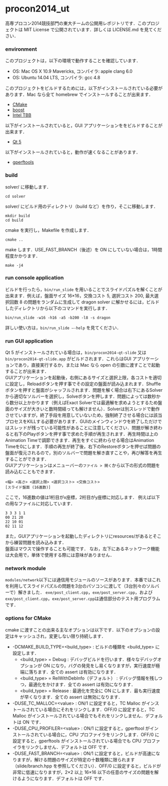 procon2014_ut
=============

高専プロコン2014競技部門の東大チームの公開用レポジトリです．このプロジェクトは MIT License で公開されています．詳しくは LICENSE.md を見てください．

### environment

このプロジェクトは，以下の環境で動作することを確認しています．

* OS: Mac OS X 10.9 Mavericks, コンパイラ: apple clang 6.0
* OS: Ubuntu 14.04 LTS, コンパイラ: gcc 4.8

このプロジェクトをビルドするためには，以下がインストールされている必要があります．Mac なら全て homebrew でインストールすることが出来ます．

* [CMake](http://www.cmake.org/)
* [boost](http://www.boost.org/)
* [Intel TBB](https://www.threadingbuildingblocks.org/)

以下がインストールされていると，GUI アプリケーションををビルドすることが出来ます．

* [Qt 5](http://qt-project.org/qt5)

以下がインストールされていると，動作が速くなることがあります．

* [gperftools](https://code.google.com/p/gperftools/)

### build

solver/ に移動します．

```
cd solver
```

solver/ にビルド用のディレクトリ（build など）を作り，そこに移動します．

```
mkdir build
cd build
```

cmake を実行し，Makefile を作成します．

```
cmake ..
```

make します．USE_FAST_BRANCH（後述）を ON にしていない場合は，1時間程度かかります．

```
make -j4
```

### run console application

ビルドを行ったら，`bin/run_slide` を用いることでスライドパズルを解くことが出来ます．例えば，盤面サイズ 16×16，交換コスト 5, 選択コスト 200, 最大選択回数 8 の問題をランダムに生成して dragon solver に解かせるには，ビルドしたディレクトリから以下のコマンドを実行します．

```
bin/run_slide -w16 -h16 -a5 -b200 -l8 -s dragon
```

詳しい使い方は，`bin/run_slide —-help` を見てください．

### run GUI application

Qt 5 がインストールされている場合は，`bin/procon2014-qt-slide` 又は `bin/procon2014-qt-slide.app` がビルドされます．これらはGUI アプリケーションであり，直接実行するか，または Mac なら open の引数に渡すことで起動することが出来ます．  
GUIアプリケーションを起動後，右側にあるサイズと選択上限，各コストを適切に設定し，Reloadボタンを押す事でその設定の盤面が読み込まれます．Shuffleボタンを押すと盤面がシャッフルされます．問題を解く場合は右下にあるSolverから適切なソルバーを選択し，Solveボタンを押します．問題によっては数秒から数分以上かかります（例えばExact Solverでは最適解を求めようとするため盤面のサイズが大きいと数時間経っても解けません）．Solverは別スレッドで動作させていますが，終了手段を用意していないため，強制終了させる場合には該当プロセスをKILLする必要があります．GUIのメインウィンドウを終了しただけではスレッドが残っている可能性があることに注意してください．問題が解き終わると右下のPlayボタンを押す事で求めた手順が再生されます．再生時間は上のAnimation Timeで調節できます．再生をすぐに終わらせる場合はAnimation Timeを0にします．手順の再生が終了後，右下のRestoreボタンを押せば問題の盤面が復元されるので，別のソルバーで問題を解き直すことや，再び解答を再生することができます．  
GUIアプリケーションはメニューバーの`ファイル > 開く`から以下の形式の問題を読み込むこともできます．

```
<幅> <高さ> <選択上限> <選択コスト> <交換コスト>
[スライド盤面 (16進数)]
```

ここで，16進数の値は1桁目がx座標，2桁目がy座標に対応します．
例えば以下の用なファイルに対応しています．

```
3 3 3 1 1
00 21 20
22 10 01
02 11 12
```

また，GUIアプリケーションを起動したディレクトリにresources/があるとそこから練習問題を読み込みます．  
盤面はマウスで操作することも可能です． なお，左下にあるネットワーク機能は大会用で，単体で使用する際には意味がありません．

### network module

`modules/network`以下には通信用モジュールのソースがあります．本番ではこれを利用してスライドパズルの問題を3台のパソコンに渡して（3台別々のソルバーで）解きました．
`exe/post_client.cpp`，`exe/post_server.cpp`，および`exe/post_client.cpp`，`exe/post_server.cpp`は通信部分のテスト用プログラムです．

### options for CMake

cmake に渡すことの出来る主なオプションは以下です．以下のオプションの設定はキャッシュされ，変更しない限り持続します．

* -DCMAKE\_BUILD\_TYPE=&lt;build\_type&gt; : ビルドの種類を &lt;build\_type&gt; に設定します．
	* &lt;build\_type&gt; = Debug : デバッグビルドを行います．様々なデバッグオプションが ON になり，バグの発見をし易くなりますが，実行速度が極端に落ちます．全ての assert は有効になります．
	* &lt;build\_type&gt; = RelWithDebInfo（デフォルト） : デバッグ情報を残しつつ，最適化をかけます．全ての assert は有効になります．
	* &lt;build\_type&gt; = Release : 最適化を完全に ON にします．最も実行速度が早くなります．全ての assert は無効になります．
* -DUSE\_TC\_MALLOC=&lt;value&gt; : ON/1 に設定すると，TC Malloc がインストールされている場合にそれをリンクします．OFF/0 に設定すると，TC Malloc がインストールされている場合でもそれをリンクしません．デフォルトは ON です．
* -DUSE\_CPU\_PROFILER=&lt;value&gt; : ON/1 に設定すると，gperftool がインストールされている場合に，CPU プロファイラをリンクします．OFF/0 に設定すると，gperftools がインストールされている場合でも CPU プロファイラをリンクしません．デフォルトは OFF です．
* -DUSE\_FAST\_BRANCH=&lt;value&gt; : ON/1 に設定すると，ビルドが高速になりますが，解ける問題のサイズが特定の十数種類に限られます（slide/branch.hpp を参照してください）．OFF/0 に設定すると，ビルドが非常に低速になりますが，2×2 以上 16×16 以下の任意のサイズの問題を解けるようになります．デフォルトは OFF です．

